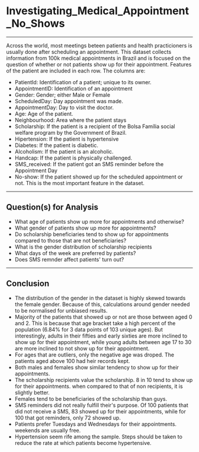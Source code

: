 # Investigating_Medical_Appointment_No_Shows
---------------------------------------------

Across the world, most meetings beteen patients and health practicioners is usually done after scheduling an appointment. This dataset collects information from 100k medical appointments in Brazil and is focused on the question of whether or not patients show up for their appointment. Features of the patient are included in each row. The columns are:

- PatientId: Identification of a patient; unique to its owner.
- AppointmentID: Identification of an appointment
- Gender: Gender; either Male or Female
- ScheduledDay: Day appointment was made.
- AppointmentDay: Day to visit the doctor.
- Age: Age of the patient.
- Neighbourhood: Area where the patient stays
- Scholarship: If the patient is a recipient of the Bolsa Família social welfare program by the Government of Brazil.
- Hipertension: If the patient is hypertensive
- Diabetes: If the patient is diabetic.
- Alcoholism: If the patient is an alcoholic.
- Handcap: If the patient is physically challenged.
- SMS_received: If the patient got an SMS reminder before the Appointment Day
- No-show: If the patient showed up for the scheduled appointment or not. This is the most important feature in the dataset.

---------------------------------------
## Question(s) for Analysis
- What age of patients show up more for appointments and otherwise?
- What gender of patients show up more for appointments?
- Do scholarship beneficiaries tend to show up for appointments compared to those that are not beneficiaries?
- What is the gender distribution of scholarship recipients
- What days of the week are preferred by patients?
- Does SMS remnder affect patients' turn out?

---
## Conclusion
- The distribution of the gender in the dataset is highly skewed towards the female gender. Because of this, calculations around gender needed to be normalised for unbiased results.
- Majority of the patients that showed up or not are those between aged 0 and 2. This is because that age bracket take a high percent of the population (6.84% for 3 data points of 103 unique ages). But interestingly, adults in their fifties and early sixties are more inclined to show up for their appointment, while young adults between age 17 to 30 are more inclined to not show up for their appointment.
- For ages that are outliers, only the negative age was droped. The patients aged above 100 had heir records kept.
- Both males and females show similar tendency to show up for their appointments.
- The scholarship recipients value the scholarship. 8 in 10 tend to show up for their appointments. when compared to that of non recipients, it is slightly better.
- Females tend to be beneficiaries of the scholarship than guys.
- SMS reminders did not really fulfill their's purpose. Of 100 patients that did not receive a SMS, 83 showed up for their appointments, while for 100 that got reminders, only 72 showed up.
- Patients prefer Tuesdays and Wednesdays for their appointments. weekends are usually free.
- Hypertension seem rife among the sample. Steps should be taken to reduce the rate at which patients become hypertensive.
